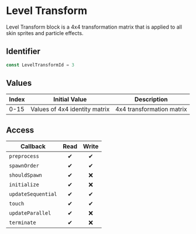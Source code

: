 # Level Transform

Level Transform block is a 4x4 transformation matrix that is applied to all skin sprites and particle effects.

## Identifier

```ts
const LevelTransformId = 3
```

## Values

| Index | Initial Value                 | Description               |
| ----- | ----------------------------- | ------------------------- |
| 0-15  | Values of 4x4 identity matrix | 4x4 transformation matrix |

## Access

| Callback           | Read | Write |
| ------------------ | :--: | :---: |
| `preprocess`       |  ✔   |   ✔   |
| `spawnOrder`       |  ✔   |   ✔   |
| `shouldSpawn`      |  ✔   |  ❌   |
| `initialize`       |  ✔   |  ❌   |
| `updateSequential` |  ✔   |   ✔   |
| `touch`            |  ✔   |   ✔   |
| `updateParallel`   |  ✔   |  ❌   |
| `terminate`        |  ✔   |  ❌   |
